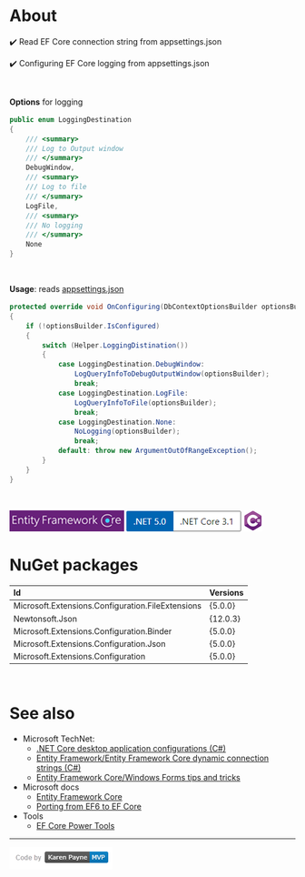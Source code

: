 # About

:heavy_check_mark: Read EF Core connection string from appsettings.json

:heavy_check_mark: Configuring EF Core logging from appsettings.json

</br>

**Options** for logging

```csharp
public enum LoggingDestination
{
    /// <summary>
    /// Log to Output window
    /// </summary>
    DebugWindow,
    /// <summary>
    /// Log to file
    /// </summary>
    LogFile,
    /// <summary>
    /// No logging
    /// </summary>
    None
}
```
</br>

**Usage**: reads [appsettings.json](https://github.com/karenpayneoregon/ef-core5-logging/blob/master/LogToFile/appsettings.json)

```csharp
protected override void OnConfiguring(DbContextOptionsBuilder optionsBuilder)
{
    if (!optionsBuilder.IsConfigured)
    {
        switch (Helper.LoggingDistination())
        {
            case LoggingDestination.DebugWindow:
                LogQueryInfoToDebugOutputWindow(optionsBuilder);
                break;
            case LoggingDestination.LogFile:
                LogQueryInfoToFile(optionsBuilder);
                break;
            case LoggingDestination.None:
                NoLogging(optionsBuilder);
                break;
            default: throw new ArgumentOutOfRangeException();
        }
    }
}
```

</br>


![img](assets/efcore.png) ![image](assets/Versions.png)
![img](assets/csharpSmall.png)

# NuGet packages

|Id| Versions | 
| :--- | :---         |
|Microsoft.Extensions.Configuration.FileExtensions|  {5.0.0} | 
|Newtonsoft.Json|  {12.0.3} | 
|Microsoft.Extensions.Configuration.Binder|   {5.0.0} |
|Microsoft.Extensions.Configuration.Json|   {5.0.0} | 
|Microsoft.Extensions.Configuration|   {5.0.0} | 

</br>

# See also

- Microsoft TechNet: 
  - [.NET Core desktop application configurations (C#)](http://example.com)
  - [Entity Framework/Entity Framework Core dynamic connection strings (C#)](https://social.technet.microsoft.com/wiki/contents/articles/54079.entity-frameworkentity-framework-core-dynamic-connection-strings-c.aspx)
  - [Entity Framework Core/Windows Forms tips and tricks](https://social.technet.microsoft.com/wiki/contents/articles/53635.entity-framework-corewindows-forms-tips-and-tricks.aspx)
- Microsoft docs
  - [Entity Framework Core](https://docs.microsoft.com/en-us/ef/core/)
  - [Porting from EF6 to EF Core](https://docs.microsoft.com/en-us/ef/efcore-and-ef6/porting/)
- Tools
  - [EF Core Power Tools](https://marketplace.visualstudio.com/items?itemName=ErikEJ.EFCorePowerTools)
  
---
 




![img](assets/kpmvp1.png)
